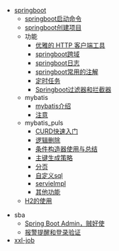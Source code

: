 - [springboot](springboot/README.md)
  - [springboot启动命令](springboot/springboot启动命令.md)
  - [springboot创建项目](springboot/start.md)
  - 功能
    - [优雅的 HTTP 客户端工具](springboot/功能/retrofit.md)
    - [springboot跨域](springboot/功能/springboot跨域.md)
    - [springboot日志](springboot/功能/日志.md)
    - [springboot常用的注解](springboot/功能/springboot常用的注解.md)
    - [定时任务](springboot/功能/定时任务.md)
    - [Springboot过滤器和拦截器](springboot/功能/Springboot过滤器和拦截器.md)
  - mybatis
    - [mybatis介绍](springboot/mybatis/mybatis介绍.md)
    - [注意](springboot/mybatis/注意.md)
  - mybatis_puls
    - [CURD快速入门](springboot/mybatis_puls/CURD快速入门.md)
    - [逻辑删除](springboot/mybatis_puls/逻辑删除.md)
    - [条件构造器使用与总结](springboot/mybatis_puls/条件构造器使用与总结.md)
    - [主键生成策略](springboot/mybatis_puls/主键生成策略.md)
    - [分页](springboot/mybatis_puls/分页.md)
    - [自定义sql](springboot/mybatis_puls/自定义sql.md)
    - [servieImpl](springboot/mybatis_puls/servieImpl.md)
    - [其他功能](springboot/mybatis_puls/其他功能.md)
  - [H2的使用](springboot/功能/H2的使用.md)


[comment]: <> (sba笔记需要完善)
  - sba
    - [Spring Boot Admin，贼好使](springboot/sba/Spring_Boot_Admin.md)
    - [报警提醒和登录验证](springboot/sba/报警提醒和登录验证功能实现.md)
  - [xxl-job](springboot/xxl-job/README.md)
